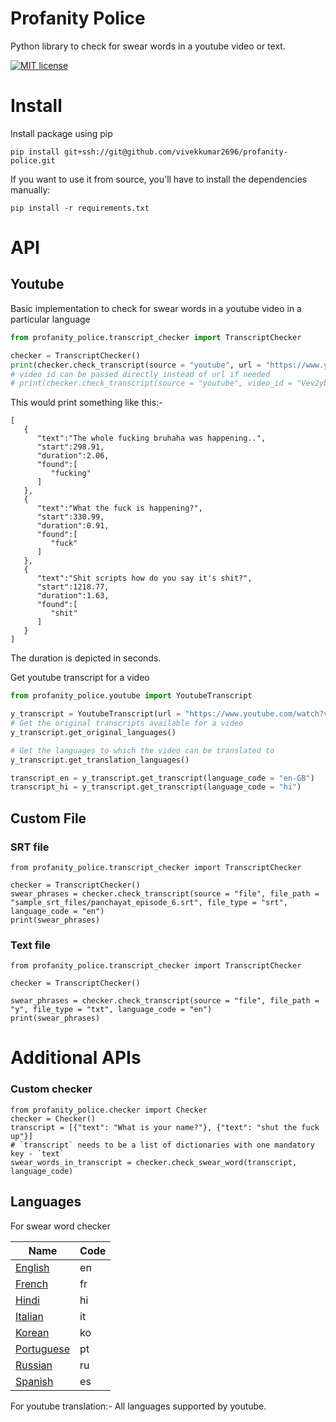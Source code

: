 # Profanity Police
Python library to check for swear words in a youtube video or text.

[![MIT license](http://img.shields.io/badge/license-MIT-brightgreen.svg?style=flat)](http://opensource.org/licenses/MIT)


# Install

Install package using pip
```
pip install git+ssh://git@github.com/vivekkumar2696/profanity-police.git
```
If you want to use it from source, you'll have to install the dependencies manually:
```
pip install -r requirements.txt
```

# API

## Youtube
Basic implementation to check for swear words in a youtube video in a particular language

```python
from profanity_police.transcript_checker import TranscriptChecker

checker = TranscriptChecker()
print(checker.check_transcript(source = "youtube", url = "https://www.youtube.com/watch?v=Vev2ybF2Z6g", language_code = "en"))
# video id can be passed directly instead of url if needed
# print(checker.check_transcript(source = "youtube", video_id = "Vev2ybF2Z6g", language_code = "hi"))
```
This would print something like this:-
```
[
   {
      "text":"The whole fucking bruhaha was happening..",
      "start":298.91,
      "duration":2.06,
      "found":[
         "fucking"
      ]
   },
   {
      "text":"What the fuck is happening?",
      "start":330.99,
      "duration":0.91,
      "found":[
         "fuck"
      ]
   },
   {
      "text":"Shit scripts how do you say it's shit?",
      "start":1218.77,
      "duration":1.63,
      "found":[
         "shit"
      ]
   }
]
```
The duration is depicted in seconds.

Get youtube transcript for a video
```python
from profanity_police.youtube import YoutubeTranscript

y_transcript = YoutubeTranscript(url = "https://www.youtube.com/watch?v=Vev2ybF2Z6g&ab_channel=AllIndiaBakchod")
# Get the original transcripts available for a video
y_transcript.get_original_languages()

# Get the languages to which the video can be translated to
y_transcript.get_translation_languages()

transcript_en = y_transcript.get_transcript(language_code = "en-GB")
transcript_hi = y_transcript.get_transcript(language_code = "hi")
```

## Custom File

### SRT file
```
from profanity_police.transcript_checker import TranscriptChecker

checker = TranscriptChecker()
swear_phrases = checker.check_transcript(source = "file", file_path = "sample_srt_files/panchayat_episode_6.srt", file_type = "srt", language_code = "en")
print(swear_phrases)
```

### Text file

```
from profanity_police.transcript_checker import TranscriptChecker

checker = TranscriptChecker()

swear_phrases = checker.check_transcript(source = "file", file_path = "y", file_type = "txt", language_code = "en")
print(swear_phrases)
```

# Additional APIs

### Custom checker
```
from profanity_police.checker import Checker
checker = Checker()
transcript = [{"text": "What is your name?"}, {"text": "shut the fuck up"}]
# `transcript` needs to be a list of dictionaries with one mandatory key - `text` 
swear_words_in_transcript = checker.check_swear_word(transcript, language_code)
```             

## Languages

For swear word checker

| Name             | Code |
| ---------------- | ---- |
| [English](en)    | en   |
| [French](fr)     | fr   |
| [Hindi](hi)      | hi   |
| [Italian](it)    | it   |
| [Korean](ko)     | ko   |
| [Portuguese](pt) | pt   |
| [Russian](ru)    | ru   |
| [Spanish](es)    | es   |

For youtube translation:-
All languages supported by youtube.

